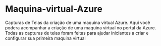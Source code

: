 # Maquina-virtual-Azure
Capturas de Telas da criação de uma maquina virtual Azure.
Aqui você podera acompanhar a criação de uma maquina virtual no portal da Azure.
Todas as capturas de telas foram feitas para ajudar iniciantes a criar e configurar sua primeira maquina virtual

